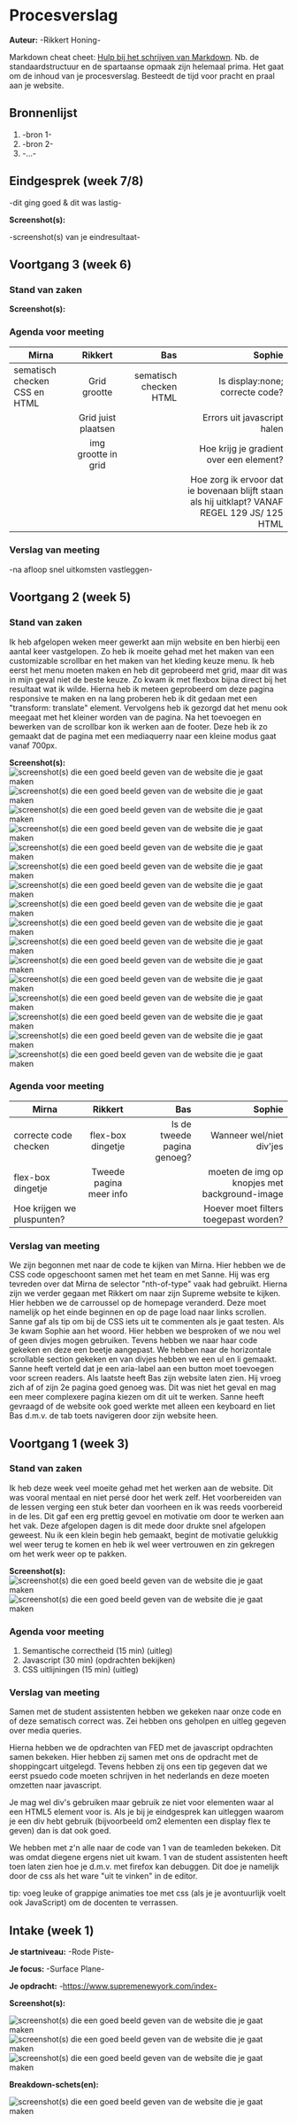 # Procesverslag
**Auteur:** -Rikkert Honing-

Markdown cheat cheet: [Hulp bij het schrijven van Markdown](https://github.com/adam-p/markdown-here/wiki/Markdown-Cheatsheet). Nb. de standaardstructuur en de spartaanse opmaak zijn helemaal prima. Het gaat om de inhoud van je procesverslag. Besteedt de tijd voor pracht en praal aan je website.



## Bronnenlijst
1. -bron 1-
2. -bron 2-
3. -...-



## Eindgesprek (week 7/8)

-dit ging goed & dit was lastig-

**Screenshot(s):**

-screenshot(s) van je eindresultaat-



## Voortgang 3 (week 6)

### Stand van zaken


**Screenshot(s):**


### Agenda voor meeting

| Mirna                      | Rikkert                   | Bas                          | Sophie                                           |
| -------------              |:-------------:            | -----:                       | -----:                                           |
| sematisch checken CSS en HTML| Grid grootte            |   sematisch checken HTML     | Is display:none; correcte code?                  |
|                            |Grid juist plaatsen         |                              | Errors uit javascript halen                      |
|                            | img grootte in grid        |                              | Hoe krijg je gradient over een element?          |
|                            |                           |                              | Hoe zorg ik ervoor dat ie bovenaan blijft staan als hij uitklapt? VANAF REGEL 129 JS/ 125 HTML|

### Verslag van meeting

-na afloop snel uitkomsten vastleggen-



## Voortgang 2 (week 5)

### Stand van zaken

Ik heb afgelopen weken meer gewerkt aan mijn website en ben hierbij een aantal keer vastgelopen. Zo heb ik moeite gehad met het maken van een customizable scrollbar en het maken van het kleding keuze menu. Ik heb eerst het menu moeten maken en heb dit geprobeerd met grid, maar dit was in mijn geval niet de beste keuze. Zo kwam ik met flexbox bijna direct bij het resultaat wat ik wilde. Hierna heb ik meteen geprobeerd om deze pagina responsive te maken en na lang proberen heb ik dit gedaan met een "transform: translate" element. Vervolgens heb ik gezorgd dat het menu ook meegaat met het kleiner worden van de pagina. Na het toevoegen en bewerken van de scrollbar kon ik werken aan de footer. Deze heb ik zo gemaakt dat de pagina met een mediaquerry naar een kleine modus gaat vanaf 700px.

**Screenshot(s):**
![screenshot(s) die een goed beeld geven van de website die je gaat maken](images/progressie18.png)
![screenshot(s) die een goed beeld geven van de website die je gaat maken](images/progressie17.png)
![screenshot(s) die een goed beeld geven van de website die je gaat maken](images/progressie16.png)
![screenshot(s) die een goed beeld geven van de website die je gaat maken](images/progressie15.png)
![screenshot(s) die een goed beeld geven van de website die je gaat maken](images/progressie14.png)
![screenshot(s) die een goed beeld geven van de website die je gaat maken](images/progressie13.png)
![screenshot(s) die een goed beeld geven van de website die je gaat maken](images/progressie12.png)
![screenshot(s) die een goed beeld geven van de website die je gaat maken](images/progressie11.png)
![screenshot(s) die een goed beeld geven van de website die je gaat maken](images/progressie10.png)
![screenshot(s) die een goed beeld geven van de website die je gaat maken](images/progressie9.png)
![screenshot(s) die een goed beeld geven van de website die je gaat maken](images/progressie8.png)
![screenshot(s) die een goed beeld geven van de website die je gaat maken](images/progressie7.png)
![screenshot(s) die een goed beeld geven van de website die je gaat maken](images/progressie6.png)
![screenshot(s) die een goed beeld geven van de website die je gaat maken](images/progressie5.png)
![screenshot(s) die een goed beeld geven van de website die je gaat maken](images/progressie4.png)
![screenshot(s) die een goed beeld geven van de website die je gaat maken](images/progressie3.png)

### Agenda voor meeting

| Mirna                      | Rikkert                   | Bas                          | Sophie |
| -------------              |:-------------:            | -----:                       | -----:                                 |
|  correcte code checken     | flex-box dingetje         |  Is de tweede pagina genoeg? | Wanneer wel/niet div'jes  |
|  flex-box dingetje         | Tweede pagina meer info |                              | moeten de img op knopjes met background-image|
| Hoe krijgen we pluspunten? |                           |                              | Hoever moet filters toegepast worden? |

### Verslag van meeting

We zijn begonnen met naar de code te kijken van Mirna. Hier hebben we de CSS code opgeschoont samen met het team en met Sanne. Hij was erg tevreden over dat Mirna de selector "nth-of-type" vaak had gebruikt. Hierna zijn we verder gegaan met Rikkert om naar zijn Supreme website te kijken. Hier hebben we de carroussel op de homepage veranderd. Deze moet namelijk op het einde beginnen en op de page load naar links scrollen. 
Sanne gaf als tip om bij de CSS iets uit te commenten als je gaat testen.
Als 3e kwam Sophie aan het woord. Hier hebben we besproken of we nou wel of geen divjes mogen gebruiken. Tevens hebben we naar haar code gekeken en deze een beetje aangepast. We hebben naar de horizontale scrollable section gekeken en van divjes hebben we een ul en li gemaakt. Sanne heeft verteld dat je een aria-label aan een button moet toevoegen voor screen readers.
Als laatste heeft Bas zijn website laten zien. Hij vroeg zich af of zijn 2e pagina goed genoeg was. Dit was niet het geval en mag een meer complexere pagina kiezen om dit uit te werken. Sanne heeft gevraagd of de website ook goed werkte met alleen een keyboard en liet Bas d.m.v. de tab toets navigeren door zijn website heen.



## Voortgang 1 (week 3)

### Stand van zaken

Ik heb deze week veel moeite gehad met het werken aan de website. Dit was vooral mentaal en niet persé door het werk zelf. Het voorbereiden van de lessen verging een stuk beter dan voorheen en ik was reeds voorbereid in de les. Dit gaf een erg prettig gevoel en motivatie om door te werken aan het vak. Deze afgelopen dagen is dit mede door drukte snel afgelopen geweest. Nu ik een klein begin heb gemaakt, begint de motivatie gelukkig wel weer terug te komen en heb ik wel weer vertrouwen en zin gekregen om het werk weer op te pakken.

**Screenshot(s):**
![screenshot(s) die een goed beeld geven van de website die je gaat maken](images/progressie1.png)
![screenshot(s) die een goed beeld geven van de website die je gaat maken](images/progressie2.png)

### Agenda voor meeting

1. Semantische correctheid          (15 min)      (uitleg)
2. Javascript                       (30 min)      (opdrachten bekijken)
3. CSS uitlijningen                 (15 min)      (uitleg)

### Verslag van meeting

Samen met de student assistenten hebben we gekeken naar onze code en of deze sematisch correct was. Zei hebben ons geholpen en uitleg gegeven over media queries.

Hierna hebben we de opdrachten van FED met de javascript opdrachten samen bekeken.
Hier hebben zij samen met ons de opdracht met de shoppingcart uitgelegd.
Tevens hebben zij ons een tip gegeven dat we eerst psuedo code moeten schrijven in het nederlands en deze moeten omzetten naar javascript.

Je mag wel div's gebruiken maar gebruik ze niet voor elementen waar al een HTML5 element voor is. Als je bij je eindgesprek kan uitleggen waarom je een div hebt gebruik (bijvoorbeeld om2 elementen een display flex te geven) dan is dat ook goed.

We hebben met z'n alle naar de code van 1 van de teamleden bekeken. Dit was omdat diegene ergens niet uit kwam. 1 van de student assistenten heeft toen laten zien hoe je d.m.v. met firefox kan debuggen. Dit doe je namelijk door de css als het ware "uit te vinken" in de editor.

tip: voeg leuke of grappige animaties toe met css (als je je avontuurlijk voelt ook JavaScript) om de docenten te verrassen.


## Intake (week 1)

**Je startniveau:** -Rode Piste-

**Je focus:** -Surface Plane-

**Je opdracht:** -https://www.supremenewyork.com/index-

**Screenshot(s):**

![screenshot(s) die een goed beeld geven van de website die je gaat maken](images/voorbeeld1.png)
![screenshot(s) die een goed beeld geven van de website die je gaat maken](images/voorbeeld2.png)
![screenshot(s) die een goed beeld geven van de website die je gaat maken](images/voorbeeld3.png)

**Breakdown-schets(en):**

![screenshot(s) die een goed beeld geven van de website die je gaat maken](images/Breakdown.scherm.png)
